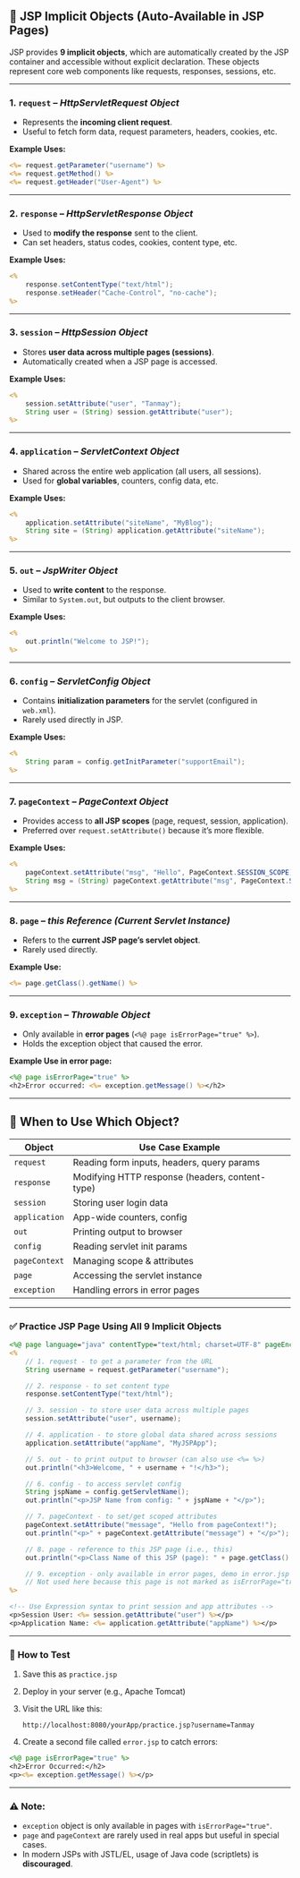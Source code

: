 

## 🔹 JSP Implicit Objects (Auto-Available in JSP Pages)

JSP provides **9 implicit objects**, which are automatically created by the JSP container and accessible without explicit declaration. These objects represent core web components like requests, responses, sessions, etc.

---

### 1. **`request`** – *HttpServletRequest Object*

* Represents the **incoming client request**.
* Useful to fetch form data, request parameters, headers, cookies, etc.

**Example Uses:**

```jsp
<%= request.getParameter("username") %>
<%= request.getMethod() %>
<%= request.getHeader("User-Agent") %>
```

---

### 2. **`response`** – *HttpServletResponse Object*

* Used to **modify the response** sent to the client.
* Can set headers, status codes, cookies, content type, etc.

**Example Uses:**

```jsp
<%
    response.setContentType("text/html");
    response.setHeader("Cache-Control", "no-cache");
%>
```

---

### 3. **`session`** – *HttpSession Object*

* Stores **user data across multiple pages (sessions)**.
* Automatically created when a JSP page is accessed.

**Example Uses:**

```jsp
<%
    session.setAttribute("user", "Tanmay");
    String user = (String) session.getAttribute("user");
%>
```

---

### 4. **`application`** – *ServletContext Object*

* Shared across the entire web application (all users, all sessions).
* Used for **global variables**, counters, config data, etc.

**Example Uses:**

```jsp
<%
    application.setAttribute("siteName", "MyBlog");
    String site = (String) application.getAttribute("siteName");
%>
```

---

### 5. **`out`** – *JspWriter Object*

* Used to **write content** to the response.
* Similar to `System.out`, but outputs to the client browser.

**Example Uses:**

```jsp
<%
    out.println("Welcome to JSP!");
%>
```

---

### 6. **`config`** – *ServletConfig Object*

* Contains **initialization parameters** for the servlet (configured in `web.xml`).
* Rarely used directly in JSP.

**Example Uses:**

```jsp
<%
    String param = config.getInitParameter("supportEmail");
%>
```

---

### 7. **`pageContext`** – *PageContext Object*

* Provides access to **all JSP scopes** (page, request, session, application).
* Preferred over `request.setAttribute()` because it’s more flexible.

**Example Uses:**

```jsp
<%
    pageContext.setAttribute("msg", "Hello", PageContext.SESSION_SCOPE);
    String msg = (String) pageContext.getAttribute("msg", PageContext.SESSION_SCOPE);
%>
```

---

### 8. **`page`** – *this Reference (Current Servlet Instance)*

* Refers to the **current JSP page’s servlet object**.
* Rarely used directly.

**Example Use:**

```jsp
<%= page.getClass().getName() %>
```

---

### 9. **`exception`** – *Throwable Object*

* Only available in **error pages** (`<%@ page isErrorPage="true" %>`).
* Holds the exception object that caused the error.

**Example Use in error page:**

```jsp
<%@ page isErrorPage="true" %>
<h2>Error occurred: <%= exception.getMessage() %></h2>
```

---

## 🔸 When to Use Which Object?

| Object        | Use Case Example                                |
| ------------- | ----------------------------------------------- |
| `request`     | Reading form inputs, headers, query params      |
| `response`    | Modifying HTTP response (headers, content-type) |
| `session`     | Storing user login data                         |
| `application` | App-wide counters, config                       |
| `out`         | Printing output to browser                      |
| `config`      | Reading servlet init params                     |
| `pageContext` | Managing scope & attributes                     |
| `page`        | Accessing the servlet instance                  |
| `exception`   | Handling errors in error pages                  |

---


### ✅ **Practice JSP Page Using All 9 Implicit Objects**

```jsp
<%@ page language="java" contentType="text/html; charset=UTF-8" pageEncoding="UTF-8" errorPage="error.jsp" %>
<%
    // 1. request - to get a parameter from the URL
    String username = request.getParameter("username");

    // 2. response - to set content type
    response.setContentType("text/html");

    // 3. session - to store user data across multiple pages
    session.setAttribute("user", username);

    // 4. application - to store global data shared across sessions
    application.setAttribute("appName", "MyJSPApp");

    // 5. out - to print output to browser (can also use <%= %>)
    out.println("<h3>Welcome, " + username + "!</h3>");

    // 6. config - to access servlet config
    String jspName = config.getServletName();
    out.println("<p>JSP Name from config: " + jspName + "</p>");

    // 7. pageContext - to set/get scoped attributes
    pageContext.setAttribute("message", "Hello from pageContext!");
    out.println("<p>" + pageContext.getAttribute("message") + "</p>");

    // 8. page - reference to this JSP page (i.e., this)
    out.println("<p>Class Name of this JSP (page): " + page.getClass().getName() + "</p>");

    // 9. exception - only available in error pages, demo in error.jsp
    // Not used here because this page is not marked as isErrorPage="true"
%>

<!-- Use Expression syntax to print session and app attributes -->
<p>Session User: <%= session.getAttribute("user") %></p>
<p>Application Name: <%= application.getAttribute("appName") %></p>
```

---

### 🧪 **How to Test**

1. Save this as `practice.jsp`
2. Deploy in your server (e.g., Apache Tomcat)
3. Visit the URL like this:

   ```
   http://localhost:8080/yourApp/practice.jsp?username=Tanmay
   ```
4. Create a second file called `error.jsp` to catch errors:

```jsp
<%@ page isErrorPage="true" %>
<h2>Error Occurred:</h2>
<p><%= exception.getMessage() %></p>
```

---

### ⚠️ Note:

* `exception` object is only available in pages with `isErrorPage="true"`.
* `page` and `pageContext` are rarely used in real apps but useful in special cases.
* In modern JSPs with JSTL/EL, usage of Java code (scriptlets) is **discouraged**.


